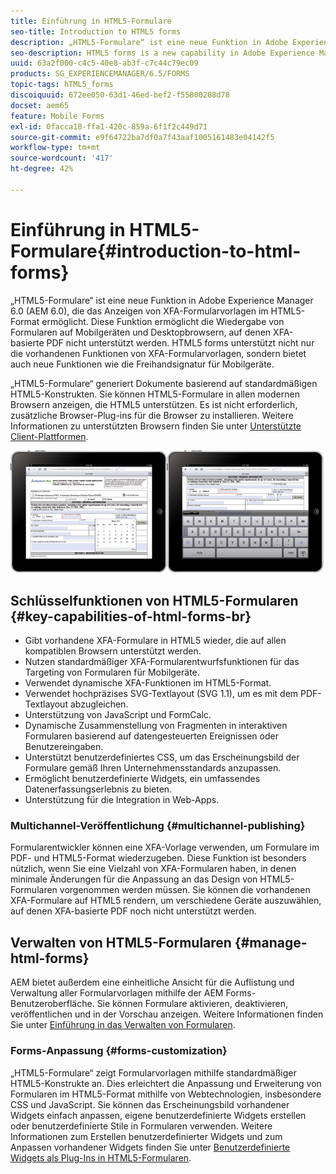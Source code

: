 ```yaml
---
title: Einführung in HTML5-Formulare
seo-title: Introduction to HTML5 forms
description: „HTML5-Formulare“ ist eine neue Funktion in Adobe Experience Manager 6.0 (AEM 6.0), die das Anzeigen von XFA-Formularvorlagen im HTML5-Format ermöglicht.
seo-description: HTML5 forms is a new capability in Adobe Experience Manager 6.0 (AEM 6.0) software that offers rendering of XFA form templates in HTML5 format.
uuid: 63a2f000-c4c5-40e8-ab3f-c7c44c79ec09
products: SG_EXPERIENCEMANAGER/6.5/FORMS
topic-tags: hTML5_forms
discoiquuid: 672ee050-63d1-46ed-bef2-f55800208d78
docset: aem65
feature: Mobile Forms
exl-id: 0facca18-ffa1-420c-859a-6f1f2c449d71
source-git-commit: e9f64722ba7df0a7f43aaf1005161483e04142f5
workflow-type: tm+mt
source-wordcount: '417'
ht-degree: 42%

---
```


# Einführung in HTML5-Formulare{#introduction-to-html-forms}

„HTML5-Formulare“ ist eine neue Funktion in Adobe Experience Manager 6.0 (AEM 6.0), die das Anzeigen von XFA-Formularvorlagen im HTML5-Format ermöglicht. Diese Funktion ermöglicht die Wiedergabe von Formularen auf Mobilgeräten und Desktopbrowsern, auf denen XFA-basierte PDF nicht unterstützt werden. HTML5 forms unterstützt nicht nur die vorhandenen Funktionen von XFA-Formularvorlagen, sondern bietet auch neue Funktionen wie die Freihandsignatur für Mobilgeräte.

„HTML5-Formulare“ generiert Dokumente basierend auf standardmäßigen HTML5-Konstrukten. Sie können HTML5-Formulare in allen modernen Browsern anzeigen, die HTML5 unterstützen. Es ist nicht erforderlich, zusätzliche Browser-Plug-ins für die Browser zu installieren. Weitere Informationen zu unterstützten Browsern finden Sie unter [Unterstützte Client-Plattformen](https://adobe.com/go/learn_aemforms_supportedplatforms_63_de).

![HTML5-Formularvorschau](do-not-localize/mobile_form_on_an_ipad_date_14.png)

## Schlüsselfunktionen von HTML5-Formularen {#key-capabilities-of-html-forms-br}

* Gibt vorhandene XFA-Formulare in HTML5 wieder, die auf allen kompatiblen Browsern unterstützt werden.
* Nutzen standardmäßiger XFA-Formularentwurfsfunktionen für das Targeting von Formularen für Mobilgeräte.
* Verwendet dynamische XFA-Funktionen im HTML5-Format.
* Verwendet hochpräzises SVG-Textlayout (SVG 1.1), um es mit dem PDF-Textlayout abzugleichen.
* Unterstützung von JavaScript und FormCalc.
* Dynamische Zusammenstellung von Fragmenten in interaktiven Formularen basierend auf datengesteuerten Ereignissen oder Benutzereingaben.
* Unterstützt benutzerdefiniertes CSS, um das Erscheinungsbild der Formulare gemäß Ihren Unternehmensstandards anzupassen.
* Ermöglicht benutzerdefinierte Widgets, ein umfassendes Datenerfassungserlebnis zu bieten.
* Unterstützung für die Integration in Web-Apps.

### Multichannel-Veröffentlichung {#multichannel-publishing}

Formularentwickler können eine XFA-Vorlage verwenden, um Formulare im PDF- und HTML5-Format wiederzugeben. Diese Funktion ist besonders nützlich, wenn Sie eine Vielzahl von XFA-Formularen haben, in denen minimale Änderungen für die Anpassung an das Design von HTML5-Formularen vorgenommen werden müssen. Sie können die vorhandenen XFA-Formulare auf HTML5 rendern, um verschiedene Geräte auszuwählen, auf denen XFA-basierte PDF noch nicht unterstützt werden.

## Verwalten von HTML5-Formularen {#manage-html-forms}

AEM bietet außerdem eine einheitliche Ansicht für die Auflistung und Verwaltung aller Formularvorlagen mithilfe der AEM Forms-Benutzeroberfläche. Sie können Formulare aktivieren, deaktivieren, veröffentlichen und in der Vorschau anzeigen. Weitere Informationen finden Sie unter [Einführung in das Verwalten von Formularen](../../forms/using/introduction-managing-forms.md).

### Forms-Anpassung {#forms-customization}

„HTML5-Formulare“ zeigt Formularvorlagen mithilfe standardmäßiger HTML5-Konstrukte an. Dies erleichtert die Anpassung und Erweiterung von Formularen im HTML5-Format mithilfe von Webtechnologien, insbesondere CSS und JavaScript. Sie können das Erscheinungsbild vorhandener Widgets einfach anpassen, eigene benutzerdefinierte Widgets erstellen oder benutzerdefinierte Stile in Formularen verwenden. Weitere Informationen zum Erstellen benutzerdefinierter Widgets und zum Anpassen vorhandener Widgets finden Sie unter [Benutzerdefinierte Widgets als Plug-Ins in HTML5-Formularen](../../forms/using/custom-widgets.md).
